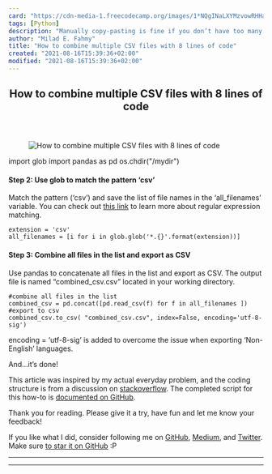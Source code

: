 ```yaml
---
card: "https://cdn-media-1.freecodecamp.org/images/1*NQgINaLXYMzvowRHHa6Plw.jpeg"
tags: [Python]
description: "Manually copy-pasting is fine if you don’t have too many file"
author: "Milad E. Fahmy"
title: "How to combine multiple CSV files with 8 lines of code"
created: "2021-08-16T15:39:36+02:00"
modified: "2021-08-16T15:39:36+02:00"
---
```

<div class="site-wrapper">
<main id="site-main" class="site-main outer">
<div class="inner">
<article class="post-full post tag-python tag-excel tag-automation tag-tech tag-productivity ">
<header class="post-full-header">
<h1 class="post-full-title">How to combine multiple CSV files with 8 lines of code</h1>
</header>
<figure class="post-full-image">
<picture>
<source media="(max-width: 700px)" sizes="1px" srcset="data:image/gif;base64,R0lGODlhAQABAIAAAAAAAP///yH5BAEAAAAALAAAAAABAAEAAAIBRAA7 1w">
<source media="(min-width: 701px)" sizes="(max-width: 800px) 400px,
(max-width: 1170px) 700px,
1400px" srcset="https://cdn-media-1.freecodecamp.org/images/1*NQgINaLXYMzvowRHHa6Plw.jpeg 300w,
https://cdn-media-1.freecodecamp.org/images/1*NQgINaLXYMzvowRHHa6Plw.jpeg 600w,
https://cdn-media-1.freecodecamp.org/images/1*NQgINaLXYMzvowRHHa6Plw.jpeg 1000w,
https://cdn-media-1.freecodecamp.org/images/1*NQgINaLXYMzvowRHHa6Plw.jpeg 2000w">
<img onerror="this.style.display='none'" src="https://cdn-media-1.freecodecamp.org/images/1*NQgINaLXYMzvowRHHa6Plw.jpeg" alt="How to combine multiple CSV files with 8 lines of code">
</picture>
</figure>
<section class="post-full-content">
<div class="post-content">
import glob
import pandas as pd
os.chdir("/mydir")</code></pre><h4 id="step-2-use-glob-to-match-the-pattern-csv-">Step 2: Use glob to match the pattern ‘csv’</h4><p>Match the pattern (‘csv’) and save the list of file names in the ‘all_filenames’ variable. You can check out <a href="https://regexr.com/" rel="noopener">this link</a> to learn more about regular expression matching.</p><pre><code class="language-py">extension = 'csv'
all_filenames = [i for i in glob.glob('*.{}'.format(extension))]</code></pre><h4 id="step-3-combine-all-files-in-the-list-and-export-as-csv">Step 3: Combine all files in the list and export as CSV</h4><p>Use pandas to concatenate all files in the list and export as CSV. The output file is named “combined_csv.csv” located in your working directory.</p><pre><code class="language-py">#combine all files in the list
combined_csv = pd.concat([pd.read_csv(f) for f in all_filenames ])
#export to csv
combined_csv.to_csv( "combined_csv.csv", index=False, encoding='utf-8-sig')</code></pre><p>encoding = ‘utf-8-sig’ is added to overcome the issue when exporting ‘Non-English’ languages.</p><p>And…it’s done!</p><p>This article was inspired by my actual everyday problem, and the coding structure is from a discussion on <a href="https://stackoverflow.com/questions/9234560/find-all-csv-files-in-a-directory-using-python/12280052" rel="noopener">stackoverflow</a>. The completed script for this how-to is <a href="https://github.com/ekapope/Combine-CSV-files-in-the-folder/blob/master/Combine_CSVs.py" rel="noopener">documented on GitHub</a>.</p><p>Thank you for reading. Please give it a try, have fun and let me know your feedback!</p><p>If you like what I did, consider following me on <a href="https://ekapope.github.io/" rel="noopener">GitHub</a>, <a href="https://medium.com/@ekapope.v" rel="noopener">Medium</a>, and <a href="https://twitter.com/EkapopeV" rel="noopener">Twitter</a>. Make sure <a href="https://github.com/Ekapope" rel="noopener">to star it on GitHub</a> :P</p>
</div>
<hr>
<hr>
</section>
</article>
</div>
</main>
</div>
<!-- Google Tag Manager (noscript) -->
<!-- End Google Tag Manager (noscript) -->
